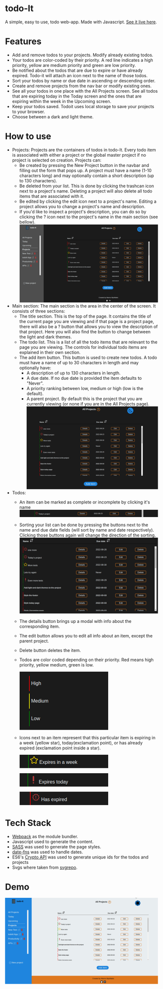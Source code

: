# todo-It

A simple, easy to use, todo web-app. Made with Javascript. [See it live here]().

# Features
* Add and remove todos to your projects. Modify already existing todos.
* Your todos are color-coded by their priority. A red line indicates a high priority, yellow are medium priority and green are low priority. 
* Be notified about the todos that are due to expire or have already expired. Todo-it will attach an icon next to the name of those todos.
* Sort your todos by name or due date in ascending or descending order.
* Create and remove projects from the nav bar or modify existing ones.
* See all your todos in one place with the All Projects screen. See all todos that are expiring today in the Today screen and the ones that are expiring within the week in the Upcoming screen.
* Keep your todos saved. Todoit uses local storage to save your projects to your browser.
* Choose between a dark and light theme.

# How to use
* Projects: Projects are the containers of todos in todo-It. Every todo item is associated with either a project or the global master project if no project is selected on creation. Projects can:
  * Be created by pressing the New Project button in the navbar and filling out the form that pops up. A project must have a name (1-10 characters long) and may optionally contain a short description (up to 130 characters).
  * Be deleted from your list. This is done by clicking the trashcan icon next to a project's name. Deleting a project will also delete all todo items that are associated with it.
  * Be edited by clicking the edit icon next to a project's name. Editing a project allows you to change a project's name and description.
  * If you'd like to inspect a project's description, you can do so by clicking the ? icon next to the project's name in the main section (see bellow).
  ![projects-demo](./demo/projects.gif)
* Main section: The main section is the area in the center of the screen. It consists of three sections:
  * The title section. This is the top of the page. It contains the title of the current page you are viewing and if that page is a project page, there will also be a ? button that allows you to view the description of that project. Here you will also find the button to change between the light and dark themes.
  * The todo list. This is a list of all the todo items that are relevant to the page you are viewing. The controls for individual todo items are explained in their own section.
  * The add item button. This button is used to create new todos. A todo must have a name of up to 30 characters in length and may optionally have:
    * A description of up to 130 characters in length.
    * A due date. If no due date is provided the item defaults to "Never".
    * A priority ranking between low, medium or high (low is the default).
    * A parent project. By default this is the project that you are currently viewing (or none if you are in the All Projects page).
  ![main-demo](./demo/main.gif)
* Todos:
  * An item can be marked as complete or incomplete by clicking it's name
    ![complete](./demo/done.gif)
  * Sorting your list can be done by pressing the buttons next to the name and due date fields (will sort by name and date respectively). Clicking those buttons again will change the direction of the sorting.
    ![sort](./demo/sort.gif)
  * The details button brings up a modal with info about the corresponding item.
  * The edit button allows you to edit all info about an item, except the parent project.
  * Delete button deletes the item.
  * Todos are color coded depending on their priority. Red means high priority, yellow medium, green is low.

    ![priority](./demo/priority.gif)
  * Icons next to an item represent that this particular item is expiring in a week (yellow star), today(exclamation point), or has already expired (exclamation point inside a star).

    ![week](./demo/week.gif)

    ![today](./demo/today.gif)
    
    ![expired](./demo/expired.gif)


# Tech Stack
* [Webpack](https://webpack.js.org/) as the module bundler.
* Javascript used to generate the content.
* [SASS](https://sass-lang.com/) was used to generate the page styles.
* [date-fns](https://github.com/date-fns/date-fns) was used to handle dates.
* ES6's [Crypto API](https://developer.mozilla.org/en-US/docs/Web/API/Web_Crypto_API) was used to generate unique ids for the todos and projects
* Svgs where taken from [svgrepo](https://www.svgrepo.com/).

# Demo
![demo](./demo/demo.gif)